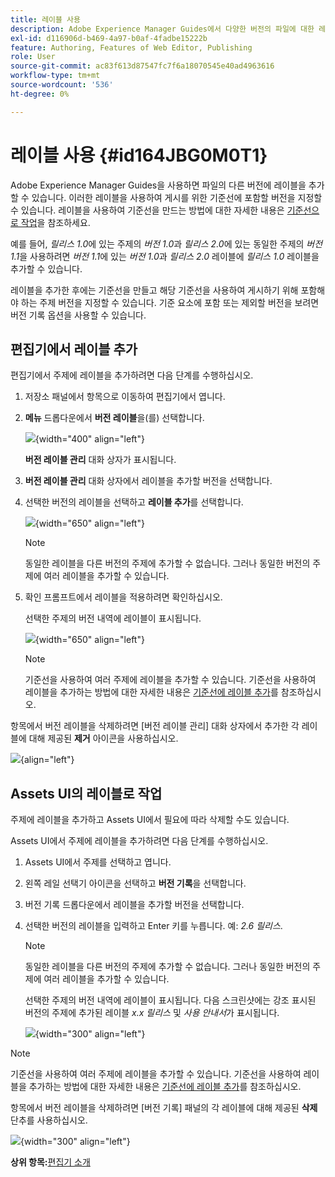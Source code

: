 ```yaml
---
title: 레이블 사용
description: Adobe Experience Manager Guides에서 다양한 버전의 파일에 대한 레이블을 사용하는 방법을 알아봅니다. 항목 버전에 레이블을 추가하거나 삭제하는 방법에 대해 알아봅니다.
exl-id: d116906d-b469-4a97-b0af-4fadbe15222b
feature: Authoring, Features of Web Editor, Publishing
role: User
source-git-commit: ac83f613d87547fc7f6a18070545e40ad4963616
workflow-type: tm+mt
source-wordcount: '536'
ht-degree: 0%

---
```


# 레이블 사용 {#id164JBG0M0T1}

Adobe Experience Manager Guides을 사용하면 파일의 다른 버전에 레이블을 추가할 수 있습니다. 이러한 레이블을 사용하여 게시를 위한 기준선에 포함할 버전을 지정할 수 있습니다. 레이블을 사용하여 기준선을 만드는 방법에 대한 자세한 내용은 [기준선으로 작업](generate-output-use-baseline-for-publishing.md#)을 참조하세요.

예를 들어, *릴리스 1.0*&#x200B;에 있는 주제의 *버전 1.0*&#x200B;과 *릴리스 2.0*&#x200B;에 있는 동일한 주제의 *버전 1.1*&#x200B;을 사용하려면 *버전 1.1*&#x200B;에 있는 *버전 1.0*&#x200B;과 *릴리스 2.0* 레이블에 *릴리스 1.0* 레이블을 추가할 수 있습니다.

레이블을 추가한 후에는 기준선을 만들고 해당 기준선을 사용하여 게시하기 위해 포함해야 하는 주제 버전을 지정할 수 있습니다. 기준 요소에 포함 또는 제외할 버전을 보려면 버전 기록 옵션을 사용할 수 있습니다.

## 편집기에서 레이블 추가

편집기에서 주제에 레이블을 추가하려면 다음 단계를 수행하십시오.

1. 저장소 패널에서 항목으로 이동하여 편집기에서 엽니다.
1. **메뉴** 드롭다운에서 **버전 레이블**&#x200B;을(를) 선택합니다.

   ![](images/version-label-option.png){width="400" align="left"}

   **버전 레이블 관리** 대화 상자가 표시됩니다.

1. **버전 레이블 관리** 대화 상자에서 레이블을 추가할 버전을 선택합니다.
1. 선택한 버전의 레이블을 선택하고 **레이블 추가**&#x200B;를 선택합니다.

   ![](images/version-label-management-dialog-new.png){width="650" align="left"}

   >[!NOTE]
   >
   > 동일한 레이블을 다른 버전의 주제에 추가할 수 없습니다. 그러나 동일한 버전의 주제에 여러 레이블을 추가할 수 있습니다.
1. 확인 프롬프트에서 레이블을 적용하려면 확인하십시오.

   선택한 주제의 버전 내역에 레이블이 표시됩니다.

   ![](images/label-comparison-version-history.png){width="650" align="left"}

   >[!NOTE]
   >
   > 기준선을 사용하여 여러 주제에 레이블을 추가할 수 있습니다. 기준선을 사용하여 레이블을 추가하는 방법에 대한 자세한 내용은 [기준선에 레이블 추가](generate-output-use-baseline-for-publishing.md#id184KD0T305Z)를 참조하십시오.

항목에서 버전 레이블을 삭제하려면 [버전 레이블 관리] 대화 상자에서 추가한 각 레이블에 대해 제공된 **제거** 아이콘을 사용하십시오.

![](images/remove-version-label.png){align="left"}


## Assets UI의 레이블로 작업

주제에 레이블을 추가하고 Assets UI에서 필요에 따라 삭제할 수도 있습니다.

Assets UI에서 주제에 레이블을 추가하려면 다음 단계를 수행하십시오.

1. Assets UI에서 주제를 선택하고 엽니다.
1. 왼쪽 레일 선택기 아이콘을 선택하고 **버전 기록**&#x200B;을 선택합니다.
1. 버전 기록 드롭다운에서 레이블을 추가할 버전을 선택합니다.
1. 선택한 버전의 레이블을 입력하고 Enter 키를 누릅니다. 예: *2.6 릴리스*.

   >[!NOTE]
   >
   > 동일한 레이블을 다른 버전의 주제에 추가할 수 없습니다. 그러나 동일한 버전의 주제에 여러 레이블을 추가할 수 있습니다.

   선택한 주제의 버전 내역에 레이블이 표시됩니다. 다음 스크린샷에는 강조 표시된 버전의 주제에 추가된 레이블 *x.x 릴리스* 및 *사용 안내서*&#x200B;가 표시됩니다.

   ![](images/labels.png){width="300" align="left"}

>[!NOTE]
>
> 기준선을 사용하여 여러 주제에 레이블을 추가할 수 있습니다. 기준선을 사용하여 레이블을 추가하는 방법에 대한 자세한 내용은 [기준선에 레이블 추가](generate-output-use-baseline-for-publishing.md#id184KD0T305Z)를 참조하십시오.

항목에서 버전 레이블을 삭제하려면 [버전 기록] 패널의 각 레이블에 대해 제공된 **삭제** 단추를 사용하십시오.

![](images/delete-labels.png){width="300" align="left"}


**상위 항목:**&#x200B;[&#x200B;편집기 소개](web-editor.md)
